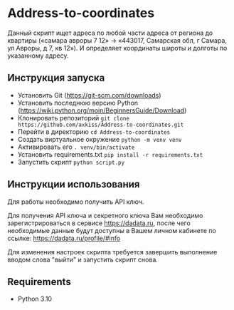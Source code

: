 # Address-to-coordinates

Данный скрипт ищет адреса по любой части адреса от региона до квартиры («самара авроры 7 12» → «443017, Самарская обл, г
Самара, ул Авроры, д 7, кв 12»). И определяет координаты широты и долготы по указанному адресу.

## Инструкция запуска

* Установить Git (https://git-scm.com/downloads)
* Установить последнюю версию Python (https://wiki.python.org/moin/BeginnersGuide/Download)
* Клонировать репозиторий `git clone https://github.com/axkiss/Address-to-coordinates.git`
* Перейти в директорию `cd Address-to-coordinates`
* Создать виртуальное окружение `python -m venv venv`
* Активировать его `. venv/bin/activate`
* Установить requirements.txt `pip install -r requirements.txt`
* Запустить скрипт `python script.py`

## Инструкции использования
Для работы необходимо получить API ключ.

Для получения API ключа и секретного ключа Вам необходимо зарегистрироваться в сервисе https://dadata.ru, после чего необходимые данные
будут доступны в Вашем личном кабинете по ссылке: https://dadata.ru/profile/#info

Для изменения настроек скрипта требуется завершить выполнение вводом слова "выйти" и запустить скрипт снова.

## Requirements

- Python 3.10